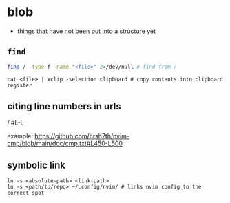 # blob

- things that have not been put into a structure yet

## `find`

```bash
find / -type f -name "<file>" 2>/dev/null # find from /
```

```shell
cat <file> | xclip -selection clipboard # copy contents into clipboard register
```

## citing line numbers in urls

<link>/<filename>.<extension>#L<from>-L<to>

example: https://github.com/hrsh7th/nvim-cmp/blob/main/doc/cmp.txt#L450-L500

## symbolic link

```shell
ln -s <absolute-path> <link-path>
ln -s <path/to/repo> ~/.config/nvim/ # links nvim config to the correct spot
```
